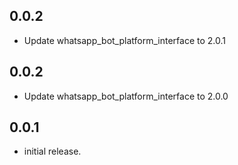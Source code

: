 ## 0.0.2

- Update whatsapp_bot_platform_interface to 2.0.1

## 0.0.2

- Update whatsapp_bot_platform_interface to 2.0.0

## 0.0.1

- initial release.
